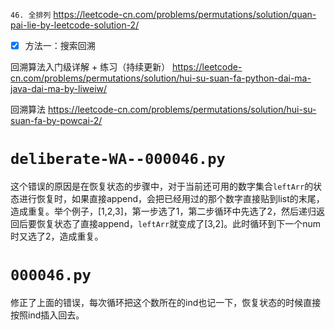 
`46. 全排列` https://leetcode-cn.com/problems/permutations/solution/quan-pai-lie-by-leetcode-solution-2/
- [x] 方法一：搜索回溯

回溯算法入门级详解 + 练习（持续更新） https://leetcode-cn.com/problems/permutations/solution/hui-su-suan-fa-python-dai-ma-java-dai-ma-by-liweiw/

回溯算法 https://leetcode-cn.com/problems/permutations/solution/hui-su-suan-fa-by-powcai-2/

# `deliberate-WA--000046.py`

这个错误的原因是在恢复状态的步骤中，对于当前还可用的数字集合`leftArr`的状态进行恢复时，如果直接append，会把已经用过的那个数字直接贴到list的末尾，造成重复。举个例子，[1,2,3]，第一步选了1，第二步循环中先选了2，然后递归返回后要恢复状态了直接append，`leftArr`就变成了[3,2]。此时循环到下一个num时又选了2，造成重复。

# `000046.py`

修正了上面的错误，每次循环把这个数所在的ind也记一下，恢复状态的时候直接按照ind插入回去。
